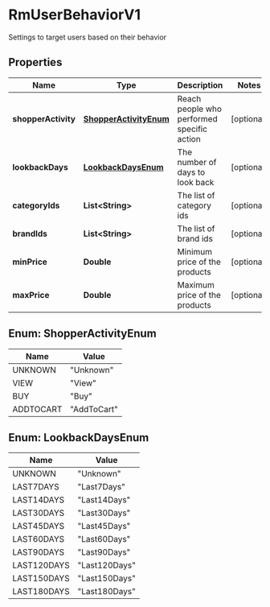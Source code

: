 

# RmUserBehaviorV1

Settings to target users based on their behavior

## Properties

| Name | Type | Description | Notes |
|------------ | ------------- | ------------- | -------------|
|**shopperActivity** | [**ShopperActivityEnum**](#ShopperActivityEnum) | Reach people who performed specific action |  [optional] |
|**lookbackDays** | [**LookbackDaysEnum**](#LookbackDaysEnum) | The number of days to look back |  [optional] |
|**categoryIds** | **List&lt;String&gt;** | The list of category ids |  [optional] |
|**brandIds** | **List&lt;String&gt;** | The list of brand ids |  [optional] |
|**minPrice** | **Double** | Minimum price of the products |  [optional] |
|**maxPrice** | **Double** | Maximum price of the products |  [optional] |



## Enum: ShopperActivityEnum

| Name | Value |
|---- | -----|
| UNKNOWN | &quot;Unknown&quot; |
| VIEW | &quot;View&quot; |
| BUY | &quot;Buy&quot; |
| ADDTOCART | &quot;AddToCart&quot; |



## Enum: LookbackDaysEnum

| Name | Value |
|---- | -----|
| UNKNOWN | &quot;Unknown&quot; |
| LAST7DAYS | &quot;Last7Days&quot; |
| LAST14DAYS | &quot;Last14Days&quot; |
| LAST30DAYS | &quot;Last30Days&quot; |
| LAST45DAYS | &quot;Last45Days&quot; |
| LAST60DAYS | &quot;Last60Days&quot; |
| LAST90DAYS | &quot;Last90Days&quot; |
| LAST120DAYS | &quot;Last120Days&quot; |
| LAST150DAYS | &quot;Last150Days&quot; |
| LAST180DAYS | &quot;Last180Days&quot; |



